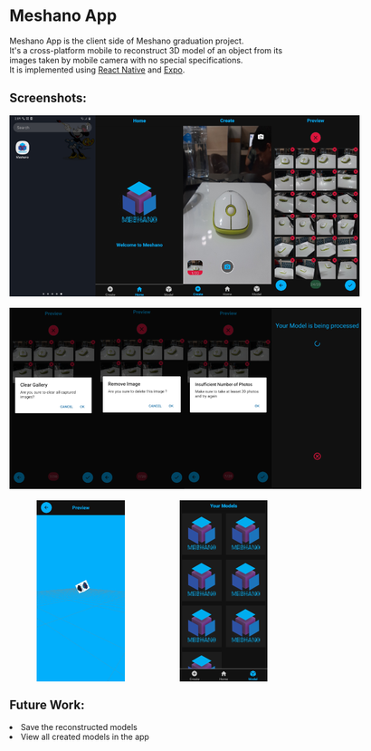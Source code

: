 <h1>Meshano App</h1>
<p>
    Meshano App is the client side of Meshano graduation project.<br>
    It's a cross-platform mobile to reconstruct 3D model of an object from its images taken by mobile camera with no special specifications.<br>
    It is implemented using <a href="https://reactnative.dev">React Native</a> and <a href="https://expo.io/">Expo</a>.
</p>
<h2>Screenshots:</h2>
<div style="display:flex;flex-direction:row;margin-bottom:20px">
    <img style="margin:auto;" height='320' src="./screenshots/launcher_icon.png">
    <img style="margin:auto;" height='320' src="./screenshots/home.PNG">
    <img style="margin:auto;" height='320' src="./screenshots/camera.png">
    <img style="margin:auto;" height='320' src="./screenshots/gallery_complete.png">
</div>
<div style="display:flex;flex-direction:row;margin-bottom:20px">
    <img style="margin:auto;" height='320' src="./screenshots/gallery_clear.png">
    <img style="margin:auto;" height='320' src="./screenshots/gallery_remove.png">
    <img style="margin:auto;" height='320' src="./screenshots/gallery_limit.png">
    <img style="margin:auto;" height='320' src="./screenshots/processing.png">
</div>
<div style="display:flex;flex-direction:row;margin-bottom:20px">
    <img style="margin:auto;" height='320' src="./screenshots/model.png">
    <img style="margin:auto;" height='320' src="./screenshots/all_models.png">
</div>
<h2>Future Work:</h2>
<li>
Save the reconstructed models</li>
<li>View all created models in the app</li>
